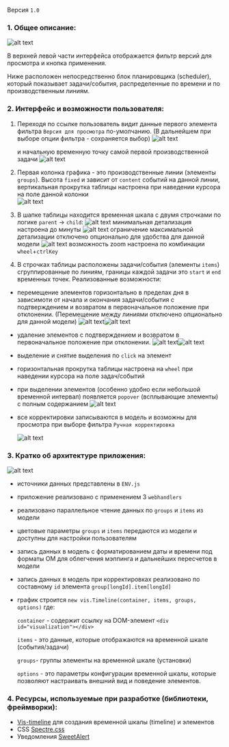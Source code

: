 Версия `1.0`

### 1. Общее описание:

![alt text](pics/image.png)

В верхней левой части интерфейса отображается фильтр версий для просмотра и кнопка применения.

Ниже расположен непосредственно блок планировщика (scheduler), который показывает задачи/события, распределенные по времени и по производственным линиям.

### 2. Интерфейс и возможности пользователя:

1.  Переходя по ссылке пользователь видит данные первого элемента фильтра `Версия для просмотра` по-умолчанию. (В дальнейшем при выборе опции фильтра - сохраняется выбор) ![alt text](pics/image-1.png)

    и начальную временную точку самой первой производственной задачи
    ![alt text](pics/image-2.png)

2.  Первая колонка графика - это производственные линии (элементы `groups`). Высота `fixed` и зависит от `content` событий на данной линии, вертикальная прокрутка таблицы настроена при наведении курсора на поле данной колонки  
    ![alt text](pics/image-3.png)
3.  В шапке таблицы находится временная шкала с двумя строчками по логике `parent` -> `child`:
    ![alt text](pics/image-4.png)
    минимальная детализация настроена до минуты
    ![alt text](pics/image-5.png)
    ограничение максимальной детализации отключено опционально для удобства для данной модели
    ![alt text](pics/image-6.png)
    возможность zoom настроена по комбинации `wheel`+`ctrlKey`

4.  В строчках таблицы расположены задачи/события (элементы `items`) сгруппированные по линиям, границы каждой задачи это `start` и `end` временных точек. Реализованные возможности:

-   перемещение элементов горизонтально в пределах дня в зависимоти от начала и окончания задачи/события с подтверждением и возвратом в первоначальное положение при отклонении. (Перемещение между линиями отключено опционально для данной модели)
    ![alt text](pics/image-9.png)![alt text](pics/image-8.png)
-   удаление элементов с подтверждением и возвратом в первоначальное положение при отклонении.
    ![alt text](pics/image-10.png)![alt text](pics/image-11.png)
-   выделение и снятие выделения по `click` на элемент
-   горизонтальная прокрутка таблицы настроена на `wheel` при наведении курсора на поле задач/событий
-   при выделении элементов (особенно удобно если небольшой временной интервал) появляется `popover` (всплывающие элементы) с полным содержанием
    ![alt text](pics/image-13.png)
-   все корректировки записываются в модель и возможны для просмотра при выборе фильтра `Ручная корректировка`

    ![alt text](pics/image-12.png)

### 3. Кратко об архитектуре приложения:

![alt text](pics/image-15.png)

-   источники данных представлены в `ENV.js`
-   приложение реализовано с применением 3 `webhandlers`
-   реализовано параллельное чтение данных по `groups` и `items` из модели
-   цветовые параметры `groups` и `items` передаются из модели и доступны для настройки пользователям
-   запись данных в модель с форматированием даты и времени под форматы ОМ для облегчения мэппинга и дальнейших пересчетов в модели
-   запись данных в модель при корректировках реализовано по составному `id` элемента `group[longId].item[longId]`
-   график строится `new vis.Timeline(container, items, groups, options)` где:

    `container` - содержит ссылку на DOM-элемент `<div id="visualization"></div>`

    `items` - это данные, которые отображаются на временной шкале (события/задачи)

    `groups`- группы элементы на временной шкале (установки)

    `options` - это параметры конфигурации временной шкалы, которые позволяют настраивать внешний вид и поведение элементов.

### 4. Ресурсы, используемые при разработке (библиотеки, фреймворки):

-   [Vis-timeline](https://visjs.github.io/vis-timeline/) для создания временной шкалы (timeline) и элементов
-   CSS [Spectre.css](https://github.com/picturepan2/spectre)
-   Уведомления [SweetAlert](https://sweetalert.js.org/)
